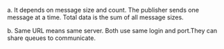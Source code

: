 a. It depends on message size and count. The publisher sends one message at a time. Total data is the sum of all message sizes.

b. Same URL means same server. Both use same login and port.They can share queues to communicate.